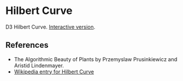 # Hilbert Curve
D3 Hilbert Curve. [Interactive version](http://www.animatedcreations.net/d3/hilbert/hilbert.html).

## References
* The Algorithmic Beauty of Plants by Przemyslaw Prusinkiewicz and Aristid Lindenmayer.
* [Wikipedia entry for Hilbert Curve](https://en.wikipedia.org/wiki/Hilbert_curve)
